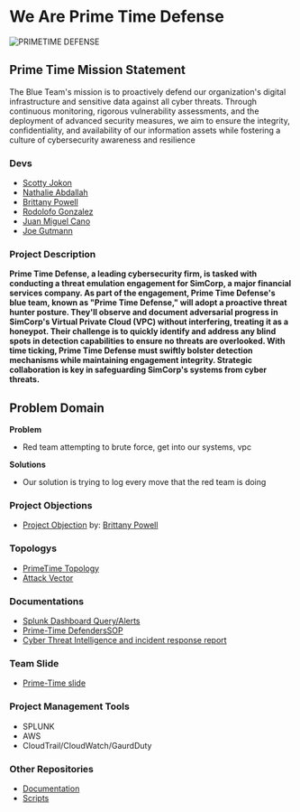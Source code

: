 # We Are Prime Time Defense

![PRIMETIME DEFENSE](<PRIME TIME.png>)

## Prime Time Mission Statement
The Blue Team's mission is to proactively defend our organization's digital infrastructure and sensitive data against all cyber threats. Through continuous monitoring, rigorous vulnerability assessments, and the deployment of advanced security measures, we aim to ensure the integrity, confidentiality, and availability of our information assets while fostering a culture of cybersecurity awareness and resilience

### Devs

- [Scotty Jokon](https://www.linkedin.com/in/scottyjokon/)
- [Nathalie Abdallah](https://www.linkedin.com/in/nataliabdallah/)
- [Brittany Powell](https://www.linkedin.com/in/brittanyjohnson1404/)
- [Rodolofo Gonzalez](https://www.linkedin.com/in/rgonzo1355/)
- [Juan Miguel Cano](https://www.linkedin.com/in/juan-cano-3021578/)
- [Joe Gutmann](https://www.linkedin.com/in/joegutmann/)


### Project Description
**Prime Time Defense, a leading cybersecurity firm, is tasked with conducting a threat emulation engagement for SimCorp, a major financial services company. As part of the engagement, Prime Time Defense's blue team, known as "Prime Time Defense," will adopt a proactive threat hunter posture. They'll observe and document adversarial progress in SimCorp's Virtual Private Cloud (VPC) without interfering, treating it as a honeypot. Their challenge is to quickly identify and address any blind spots in detection capabilities to ensure no threats are overlooked. With time ticking, Prime Time Defense must swiftly bolster detection mechanisms while maintaining engagement integrity. Strategic collaboration is key in safeguarding SimCorp's systems from cyber threats.**

## Problem Domain
**Problem**
- Red team attempting to brute force, get into our systems, vpc
  
**Solutions**
  - Our solution is trying to log every move that the red team is doing

### Project Objections
- [Project Objection](PrimeTime-Objectives.md) by: [Brittany Powell](https://github.com/Bmjohnson87)

### Topologys
- [PrimeTime Topology](https://github.com/PRIME-TIME-Defense/Documentations/blob/main/PRIMETIME-TOPO.pdf)
- [Attack Vector](https://github.com/PRIME-TIME-Defense/Documentations/blob/main/Attack_Vectors.pdf)

### Documentations
- [Splunk Dashboard Query/Alerts](https://github.com/PRIME-TIME-Defense/Documentations/blob/main/Splunk%20Dashboard%20Query%20%26%20Alert.pdf)
- [Prime-Time DefendersSOP](https://github.com/PRIME-TIME-Defense/Documentations/blob/main/PRIME%20TIME%20Defenders%20SOP.pdf)
- [Cyber Threat Intelligence and incident response report](https://github.com/PRIME-TIME-Defense/Documentations/blob/main/FINAL%20REPORT.pdf)



### Team Slide
- [Prime-Time slide](PRIMETIME-TOPO.pdf)

### Project Management Tools
- SPLUNK
- AWS
- CloudTrail/CloudWatch/GaurdDuty


### Other Repositories

- [Documentation](https://github.com/PRIME-TIME-Defense/Documentations)
- [Scripts](https://github.com/PRIME-TIME-Defense/Scripts)
